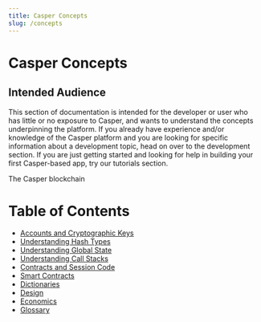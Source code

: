 ```yaml
---
title: Casper Concepts
slug: /concepts
---
```


# Casper Concepts

## Intended Audience
This section of documentation is intended for the developer or user who has little or no exposure to Casper, and wants to understand the concepts underpinning the platform. If you already have experience and/or knowledge of the Casper platform and you are looking for specific information about a development topic, head on over to the development section. If you are just getting started and looking for help in building your first Casper-based app, try our tutorials section.

The Casper blockchain 

# Table of Contents

- [Accounts and Cryptographic Keys](./accounts-and-keys.md)
- [Understanding Hash Types](./understanding-hash-types.md)
- [Understanding Global State](./global-state.md)
- [Understanding Call Stacks](./callstack.md)
- [Contracts and Session Code](./session-code.md)
- [Smart Contracts](./smart-contracts.md)
- [Dictionaries](./dictionaries.md)
- [Design](./design/index.md)
- [Economics](./economics/index.md)
- [Glossary](./glossary/index.md)
